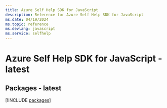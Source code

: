 ```yaml
---
title: Azure Self Help SDK for JavaScript
description: Reference for Azure Self Help SDK for JavaScript
ms.date: 04/19/2024
ms.topic: reference
ms.devlang: javascript
ms.service: selfhelp
---
```

# Azure Self Help SDK for JavaScript - latest
## Packages - latest
[!INCLUDE [packages](self-help-index.md)]